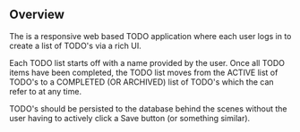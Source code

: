 ## Overview

The is a responsive web based TODO application where each user logs in to create a list of TODO's via a rich UI.

Each TODO list starts off with a name provided by the user.  Once all TODO items have been completed, the TODO list moves from the ACTIVE list of TODO's to a COMPLETED (OR ARCHIVED) list of TODO's which the can refer to at any time.

TODO's should be persisted to the database behind the scenes without the user having to actively click a Save button (or something similar).